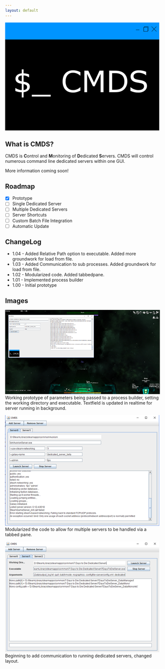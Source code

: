 ```yaml
---
layout: default
---
```


![Logo](cmds-w.png)

## What is CMDS?
CMDS is **C**ontrol and **M**onitoring of **D**edicated **S**ervers. CMDS will control numerous command line dedicated servers within one GUI.

More information coming soon!

## Roadmap
* [x] Prototype
* [ ] Single Dedicated Server
* [ ] Multiple Dedicated Servers
* [ ] Server Shortcuts
* [ ] Custom Batch File Integration
* [ ] Automatic Update

## ChangeLog
* 1.04 - Added Relative Path option to executable. Added more groundwork for load from file.
* 1.03 - Added Communication to sub processes. Added groundwork for load from file.
* 1.02 - Modularized code. Added tabbedpane.
* 1.01 - Implemented process builder
* 1.00 - Initial prototype


## Images
![Prototype](prototype.png)
Working prototype of parameters being passed to a process builder, setting the working directory and executable. Textfield is updated in realtime for server running in background.

![Prototype2](prototype2.png)
Modularized the code to allow for multiple servers to be handled via a tabbed pane.

![Prototype3](prototype3.png)
Beginning to add communication to running dedicated servers, changed layout.

